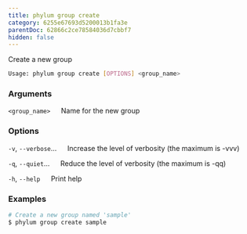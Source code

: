 ```yaml
---
title: phylum group create
category: 6255e67693d5200013b1fa3e
parentDoc: 62866c2ce78584036d7cbbf7
hidden: false
---
```


Create a new group

```sh
Usage: phylum group create [OPTIONS] <group_name>
```

### Arguments

`<group_name>`
&emsp; Name for the new group

### Options

`-v`, `--verbose`...
&emsp; Increase the level of verbosity (the maximum is -vvv)

`-q`, `--quiet`...
&emsp; Reduce the level of verbosity (the maximum is -qq)

`-h`, `--help`
&emsp; Print help

### Examples

```sh
# Create a new group named 'sample'
$ phylum group create sample
```
